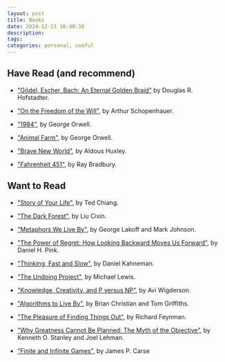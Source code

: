 ```yaml
---
layout: post
title: Books
date: 2024-12-21 16:40:16
description:
tags:
categories: personal, useful
---
```


## Have Read (and recommend)

- ["Gödel, Escher, Bach: An Eternal Golden Braid"](https://en.wikipedia.org/wiki/G%C3%B6del,_Escher,_Bach) by Douglas R. Hofstadter.

- ["On the Freedom of the Will"](https://en.wikipedia.org/wiki/On_the_Freedom_of_the_Will), by Arthur Schopenhauer.
  
- ["1984"](https://en.wikipedia.org/wiki/Nineteen_Eighty-Four), by George Orwell.

- ["Animal Farm"](https://en.wikipedia.org/wiki/Animal_Farm), by George Orwell.

- ["Brave New World"](https://en.wikipedia.org/wiki/Brave_New_World), by Aldous Huxley.

- ["Fahrenheit 451"](https://en.wikipedia.org/wiki/Fahrenheit_451), by Ray Bradbury.

## Want to Read

- ["Story of Your Life"](https://en.wikipedia.org/wiki/Story_of_Your_Life), by Ted Chiang.

- ["The Dark Forest"](https://en.wikipedia.org/wiki/The_Dark_Forest), by Liu Cixin.

- ["Metaphors We Live By"](https://en.wikipedia.org/wiki/Metaphors_We_Live_By), by George Lakoff and Mark Johnson.

- ["The Power of Regret: How Looking Backward Moves Us Forward"](https://www.danpink.com/the-power-of-regret/), by Daniel H. Pink.

- ["Thinking, Fast and Slow"](https://en.wikipedia.org/wiki/Thinking,_Fast_and_Slow), by Daniel Kahneman.

- ["The Undoing Project"](https://en.wikipedia.org/wiki/The_Undoing_Project), by Michael Lewis.

- ["Knowledge, Creativity, and P versus NP"](https://www.math.ias.edu/~avi/PUBLICATIONS/MYPAPERS/AW09/AW09.pdf), by Avi Wigderson.

- ["Algorithms to Live By"](https://algorithmstoliveby.com/), by Brian Christian and Tom Griffiths.

- ["The Pleasure of Finding Things Out"](https://en.wikipedia.org/wiki/The_Pleasure_of_Finding_Things_Out), by Richard Feynman.

- ["Why Greatness Cannot Be Planned: The Myth of the Objective"](https://www.amazon.co.uk/Why-Greatness-Cannot-Planned-Objective/dp/3319155237), by Kenneth O. Stanley and Joel Lehman.

- ["Finite and Infinite Games"](https://en.wikipedia.org/wiki/Finite_and_Infinite_Games), by James P. Carse